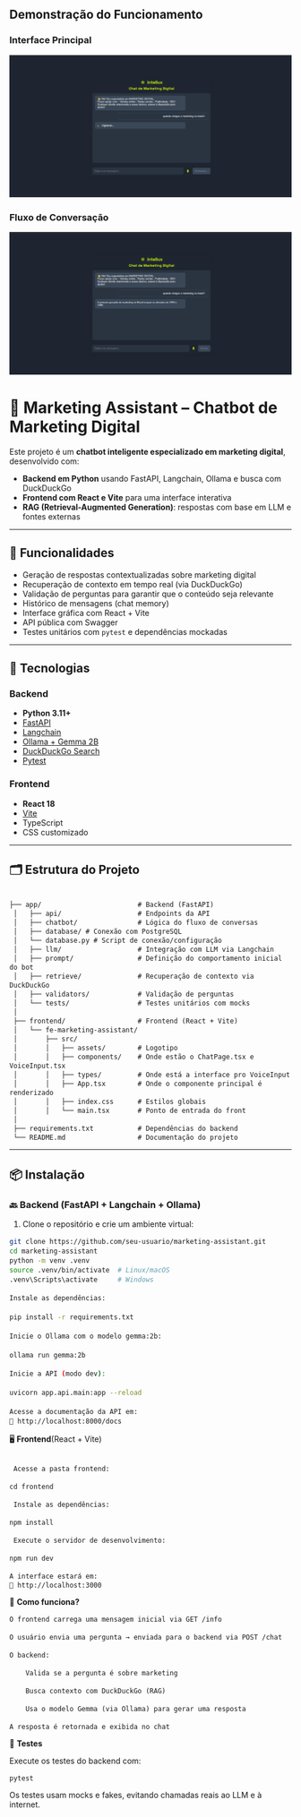 ## Demonstração do Funcionamento

### Interface Principal
![Funcionamento 1](./frontend/fe-marketing-assistant/src/assets/funcionamento1.png)

### Fluxo de Conversação
![Funcionamento 2](./frontend/fe-marketing-assistant/src/assets/funcionamento2.png)
# 🤖 Marketing Assistant – Chatbot de Marketing Digital

Este projeto é um **chatbot inteligente especializado em marketing digital**, desenvolvido com:

- **Backend em Python** usando FastAPI, Langchain, Ollama e busca com DuckDuckGo
- **Frontend com React e Vite** para uma interface interativa
- **RAG (Retrieval-Augmented Generation)**: respostas com base em LLM e fontes externas

---

## 🧠 Funcionalidades

- Geração de respostas contextualizadas sobre marketing digital
- Recuperação de contexto em tempo real (via DuckDuckGo)
- Validação de perguntas para garantir que o conteúdo seja relevante
- Histórico de mensagens (chat memory)
- Interface gráfica com React + Vite
- API pública com Swagger
- Testes unitários com `pytest` e dependências mockadas

---

## 🧰 Tecnologias

### Backend

- **Python 3.11+**
- <a href="https://fastapi.tiangolo.com/" target="_blank" rel="noopener noreferrer">FastAPI</a>
- <a href="https://www.langchain.com/" target="_blank" rel="noopener noreferrer">Langchain</a>
- <a href="https://ollama.com/library/gemma:2b" target="_blank" rel="noopener noreferrer">Ollama + Gemma 2B</a>
- <a href="https://pypi.org/project/duckduckgo-search/" target="_blank" rel="noopener noreferrer">DuckDuckGo Search</a>
- <a href="https://docs.pytest.org/" target="_blank" rel="noopener noreferrer">Pytest</a>

### Frontend

- **React 18**
- <a href="https://vitejs.dev/" target="_blank" rel="noopener noreferrer">Vite</a>
- TypeScript
- CSS customizado
---

## 🗂 Estrutura do Projeto

```

├── app/                        # Backend (FastAPI)
 │   ├── api/                   # Endpoints da API
 │   ├── chatbot/               # Lógica do fluxo de conversas
 │   ├── database/ # Conexão com PostgreSQL
 │   └── database.py # Script de conexão/configuração
 │   ├── llm/                   # Integração com LLM via Langchain
 │   ├── prompt/                # Definição do comportamento inicial do bot
 │   ├── retrieve/              # Recuperação de contexto via DuckDuckGo
 │   ├── validators/            # Validação de perguntas
 │   └── tests/                 # Testes unitários com mocks
 │
 ├── frontend/                  # Frontend (React + Vite)
 │   └── fe-marketing-assistant/
 │       ├── src/
 │       │   ├── assets/        # Logotipo
 │       │   ├── components/    # Onde estão o ChatPage.tsx e VoiceInput.tsx
 │       │   ├── types/         # Onde está a interface pro VoiceInput
 │       │   ├── App.tsx        # Onde o componente principal é renderizado
 │       │   ├── index.css      # Estilos globais
 │       │   └── main.tsx       # Ponto de entrada do front
 │
 ├── requirements.txt           # Dependências do backend
 └── README.md                  # Documentação do projeto
 ```

---

## 📦 Instalação

### 🔙 Backend (FastAPI + Langchain + Ollama)

1. Clone o repositório e crie um ambiente virtual:

```bash
git clone https://github.com/seu-usuario/marketing-assistant.git
cd marketing-assistant
python -m venv .venv
source .venv/bin/activate  # Linux/macOS
.venv\Scripts\activate     # Windows

Instale as dependências:

pip install -r requirements.txt

Inicie o Ollama com o modelo gemma:2b:

ollama run gemma:2b

Inicie a API (modo dev):

uvicorn app.api.main:app --reload

Acesse a documentação da API em:
📍 http://localhost:8000/docs

 ```

🖥️ **Frontend**(React + Vite)

   ```

    Acesse a pasta frontend:

cd frontend

    Instale as dependências:

npm install

    Execute o servidor de desenvolvimento:

npm run dev

A interface estará em:
📍 http://localhost:3000

 ```



💬 **Como funciona?**

    O frontend carrega uma mensagem inicial via GET /info

    O usuário envia uma pergunta → enviada para o backend via POST /chat

    O backend:

        Valida se a pergunta é sobre marketing

        Busca contexto com DuckDuckGo (RAG)

        Usa o modelo Gemma (via Ollama) para gerar uma resposta

    A resposta é retornada e exibida no chat

🧪 **Testes**

Execute os testes do backend com:
 ```
pytest
 ```

Os testes usam mocks e fakes, evitando chamadas reais ao LLM e à internet.